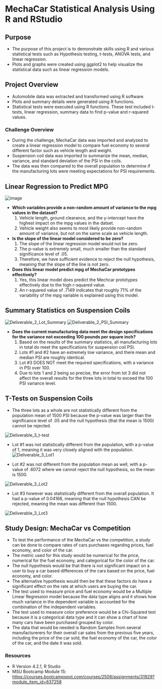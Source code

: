 # MechaCar Statistical Analysis Using R and RStudio

## Purpose
- The purpose of this project is to demonstrate skills using R and various statistical tests such as Hypothesis testing, t-tests, ANOVA tests, and linear regression. 
- Plots and graphs were created using ggplot2 to help visualize the statistical data such as linear regression models.  

## Project Overview
- Automobile data was extracted and transformed using R software. 
- Plots and summary details were generated using R functions. 
- Statistical tests were executed using R functions. These test included t-tests, linear regression, summary data to find p-value and r-squared values.


### Challenge Overview
- During the challenge, MechaCar data was imported and analyzed to create a linear regression model to compare fuel economy to several different factor such as vehicle length and weight.
- Suspension coil data was imported to summarize the mean, median, variance, and standard deviation of the PSI in the coils. 
- The data was then compared to the overall population to determine if the manufacturing lots were meeting expectations for PSI requirements. 


## Linear Regression to Predict MPG
![image](https://user-images.githubusercontent.com/104038813/190408402-4ae5f45b-6200-45d8-bfab-64a073010f94.png)
- **Which variables provide a non-random amount of variance to the mpg values in the dataset?** 
  1. Vehicle length, ground clearance, and the y-intercept have the highest impact on the mpg values in the datset. 
  2. Vehicle weight also seems to most likely provide non-random amount of variance, but not on the same scale as vehicle length. 
- **Is the slope of the linear model considered to be zero?**
  1. The slope of the linear regression model would not be zero.
  2. The p-value is extremely small, much smaller than the standard significance level of .05. 
  3. Therefore, we have sufficient evidence to reject the null hypothesis, meaning that the slope of the line is not zero.
- **Does this linear model predict mpg of MechaCar prototypes effectively?** 
  1. Yes, this linear model does predict the Mechcar prototypes effectively due to the high r-squared value. 
  2. An r-squared value of .7149 indicates that roughly 71% of the variability of the mpg variable is explained using this model. 

## Summary Statistics on Suspension Coils

![Deliverable_2_Lot_Summary](https://user-images.githubusercontent.com/104038813/190415319-a200b914-f339-4c77-a665-1f3e734f77e4.png)
![Deliverable_2_PSI_Summary](https://user-images.githubusercontent.com/104038813/190415356-0103ed25-f2bb-4f69-a944-9d57a0bcf63e.png)
- **Does the current manufacturing data meet the design specifications for the variance not exceeding 100 pounds per square inch?**
  1. Based on the results of the summary statistics, all manufacturing lots in total do meet the specifications for suspension coil PSI. 
  2. Lots #1 and #2 have an extremely low variance, and there mean and median PSI are roughly identical.
  3. Lot #3 DOES NOT meet the required specifications, with a variance in PSI over 100. 
  4. Due to lots 1 and 2 being so precise, the error from lot 3 did not affect the overall results for the three lots in total to exceed the 100 PSI variance level. 

## T-Tests on Suspension Coils
- The three lots as a whole are not statistically different from the population mean of 1500 PSI because the p-value was larger than the significance level of .05 and the null hypothesis (that the mean is 1500) cannot be rejected. 

![Deliverable_3_t-test](https://user-images.githubusercontent.com/104038813/190425680-61e69a5e-b455-40dd-bca7-5e04eb485fed.png)

- Lot #1 was not statistically different from the population, with a p-value of 1, meaning it was very closely aligned with the population. 
![Deliverable_3_Lot1](https://user-images.githubusercontent.com/104038813/190425893-a6245d16-ef1b-4031-9762-5ff4263b3d30.png)

- Lot #2 was not different from the population mean as well, with a p-value of .6072 where we cannot reject the null hypothesis, so the mean is 1500.

![Deliverable_3_Lot2](https://user-images.githubusercontent.com/104038813/190426084-ca271e96-42bd-4f7c-9ee2-2e184d9c05f4.png)

- Lot #3 however was statistically different from the overall population. It had a p-value of 0.04168, meaning that the null hypothesis CAN be rejected, meaning the mean was different than 1500. 

![Deliverable_3_Lot3](https://user-images.githubusercontent.com/104038813/190426330-9e30f80d-c9d5-4ec3-8c2c-3534d1f5eaf2.png)

## Study Design: MechaCar vs Competition
- To test the performance of the MechaCar vs the competition, a study can be done to compare rates of cars purchases regarding prices, fuel economy, and color of the car. 
- The metric used for this study would be numerical for the price, numerical for the fuel economy, and categorical for the color of the car.
- The null hypothesis would be that there is not significant impact on a user to buy a car based differences of the cars based on the price, fuel economy, and color.
- The alternative hypothesis would then be that these factors do have a significant effect on the rate at which users are buying the car.
- The test used to measure price and fuel economy would be a Multiple Linear Regression model because the data type aligns and it shows how much variance in the dependent variable is accounted for the combination of the independent variables.
- The test used to measure color preference would be a Chi-Squared test because it is a categorical data type and it can show a chart of how many cars have been purchased grouped by color. 
- The data that would be needed is Random Samples from several manufacturerers for their overall car sales from the previous five years, including the price of the car sold, the fuel economy of the car, the color of the car, and the date it was sold. 

### Resources
- R Version 4.2.1, R Studio
- MSU Bootcamp Module 15: https://courses.bootcampspot.com/courses/2508/assignments/31929?module_item_id=637258
